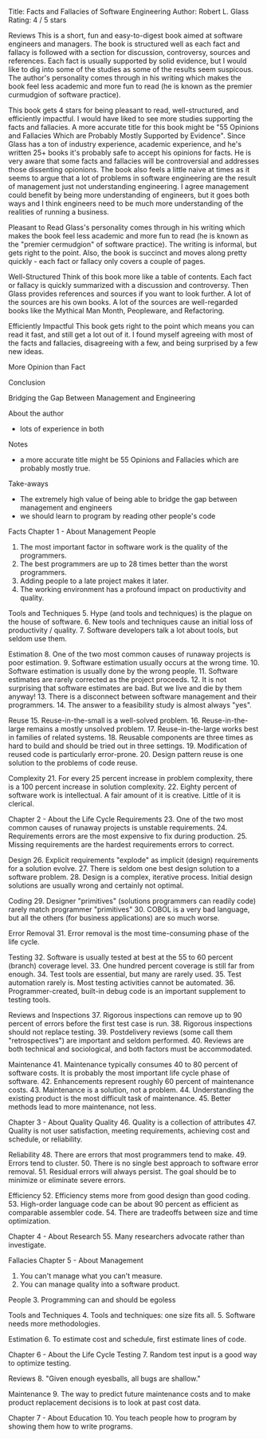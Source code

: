 
Title: Facts and Fallacies of Software Engineering
Author: Robert L. Glass
Rating: 4 / 5 stars

Reviews
This is a short, fun and easy-to-digest book aimed at software engineers and managers. The book is structured well as each fact and fallacy is followed with a section for discussion, controversy, sources and references. Each fact is usually supported by solid evidence, but I would like to dig into some of the studies as some of the results seem suspicous. The author's personality comes through in his writing which makes the book feel less academic and more fun to read (he is known as the
premier curmudgion of software practice). 


This book gets 4 stars for being pleasant to read, well-structured, and efficiently impactful. I would have liked to see more studies supporting the facts and fallacies. A more accurate title for this book might be "55 Opinions and Fallacies Which are Probably Mostly Supported by Evidence". Since Glass has a ton of industry experience, academic experience, and he's written 25+ books it's probably safe to accept his opinions for facts. He is very aware that some facts and
fallacies will be controversial and addresses those dissenting opionions. The book also feels a little naive at times as it seems to argue that a lot of problems in software engineering are the result of management just not understanding engineering. I agree management could benefit by being more understanding of engineers, but it goes both ways and I think engineers need to be much more understanding of the realities of running a business.

Pleasant to Read
Glass's personality comes through in his writing which makes the book feel less academic and more fun to read (he is known as the "premier cermudgion" of software practice). The writing is informal, but gets right to the point. Also, the book is succinct and moves along pretty quickly - each fact or fallacy only covers a couple of pages. 

Well-Structured
Think of this book more like a table of contents. Each fact or fallacy is quickly summarized with a discussion and controversy. Then Glass provides references and sources if you want to look further. A lot of the sources are his own books. A lot of the sources are well-regarded books like the Mythical Man Month, Peopleware, and Refactoring.

Efficiently Impactful
This book gets right to the point which means you can read it fast, and still get a lot out of it. I found myself agreeing with most of the facts and fallacies, disagreeing with a few, and being surprised by a few new ideas.

More Opinion than Fact

Conclusion

Bridging the Gap Between Management and Engineering


About the author
- lots of experience in both 


Notes
- a more accurate title might be 55 Opinions and Fallacies which are probably mostly true.

Take-aways
- The extremely high value of being able to bridge the gap between management and engineers
- we should learn to program by reading other people's code

Facts
Chapter 1 - About Management
People
1. The most important factor in software work is the quality of the programmers.
2. The best programmers are up to 28 times better than the worst programmers.
3. Adding people to a late project makes it later.
4. The working environment has a profound impact on productivity and quality.

Tools and Techniques
5. Hype (and tools and techniques) is the plague on the house of software.
6. New tools and techniques cause an initial loss of productivity / quality.
7. Software developers talk a lot about tools, but seldom use them.

Estimation
8. One of the two most common causes of runaway projects is poor estimation.
9. Software estimation usually occurs at the wrong time.
10. Software estimation is usually done by the wrong people.
11. Software estimates are rarely corrected as the project proceeds.
12. It is not surprising that software estimates are bad. But we live and die by them anyway!
13. There is a disconnect between software management and their programmers.
14. The answer to a feasibility study is almost always "yes".

Reuse 
15. Reuse-in-the-small is a well-solved problem.
16. Reuse-in-the-large remains a mostly unsolved problem.
17. Reuse-in-the-large works best in families of related systems.
18. Reusable components are three times as hard to build and should be tried out in three settings.
19. Modification of reused code is particularly error-prone.
20. Design pattern reuse is one solution to the problems of code reuse.

Complexity
21. For every 25 percent increase in problem complexity, there is a 100 percent increase in solution complexity.
22. Eighty percent of software work is intellectual. A fair amount of it is creative. Little of it is clerical.

Chapter 2 - About the Life Cycle
Requirements
23. One of the two most common causes of runaway projects is unstable requirements.
24. Requirements errors are the most expensive to fix during production.
25. Missing requirements are the hardest requirements errors to correct.

Design
26. Explicit requirements "explode" as implicit (design) requirements for a solution evolve.
27. There is seldom one best design solution to a software problem.
28. Design is a complex, iterative process. Initial design solutions are usually wrong and certainly not optimal.

Coding
29. Designer "primitives" (solutions programmers can readily code) rarely match programmer "primitives"
30. COBOL is a very bad language, but all the others (for business applications) are so much worse.

Error Removal
31. Error removal is the most time-consuming phase of the life cycle.

Testing
32. Software is usually tested at best at the 55 to 60 percent (branch) coverage level.
33. One hundred percent coverage is still far from enough.
34. Test tools are essential, but many are rarely used.
35. Test automation rarely is. Most testing activities cannot be automated.
36. Programmer-created, built-in debug code is an important supplement to testing tools.

Reviews and Inspections
37. Rigorous inspections can remove up to 90 percent of errors before the first test case is run.
38. Rigorous inspections should not replace testing.
39. Postdelivery reviews (some call them "retrospectives") are important and seldom performed.
40. Reviews are both technical and sociological, and both factors must be accommodated.

Maintenance
41. Maintenance typically consumes 40 to 80 percent of software costs. It is probably the most important life cycle phase of software.
42. Enhancements represent roughly 60 percent of maintenance costs.
43. Maintenance is a solution, not a problem.
44. Understanding the existing product is the most difficult task of maintenance.
45. Better methods lead to more maintenance, not less.

Chapter 3 - About Quality
Quality
46. Quality is a collection of attributes
47. Quality is not user satisfaction, meeting requirements, achieving cost and schedule, or reliability.

Reliability
48. There are errors that most programmers tend to make.
49. Errors tend to cluster.
50. There is no single best approach to software error removal.
51. Residual errors will always persist. The goal should be to minimize or eliminate severe errors.

Efficiency
52. Efficiency stems more from good design than good coding.
53. High-order language code can be about 90 percent as efficient as comparable assembler code.
54. There are tradeoffs between size and time optimization.

Chapter 4 - About Research
55. Many researchers advocate rather than investigate.

Fallacies
Chapter 5 - About Management
1. You can't manage what you can't measure.
2. You can manage quality into a software product.

People
3. Programming can and should be egoless

Tools and Techniques
4. Tools and techniques: one size fits all.
5. Software needs more methodologies.

Estimation
6. To estimate cost and schedule, first estimate lines of code.

Chapter 6 - About the Life Cycle
Testing
7. Random test input is a good way to optimize testing.

Reviews
8. "Given enough eyesballs, all bugs are shallow." 

Maintenance
9. The way to predict future maintenance costs and to make product replacement decisions is to look at past cost data.

Chapter 7 - About Education
10. You teach people how to program by showing them how to write programs.
